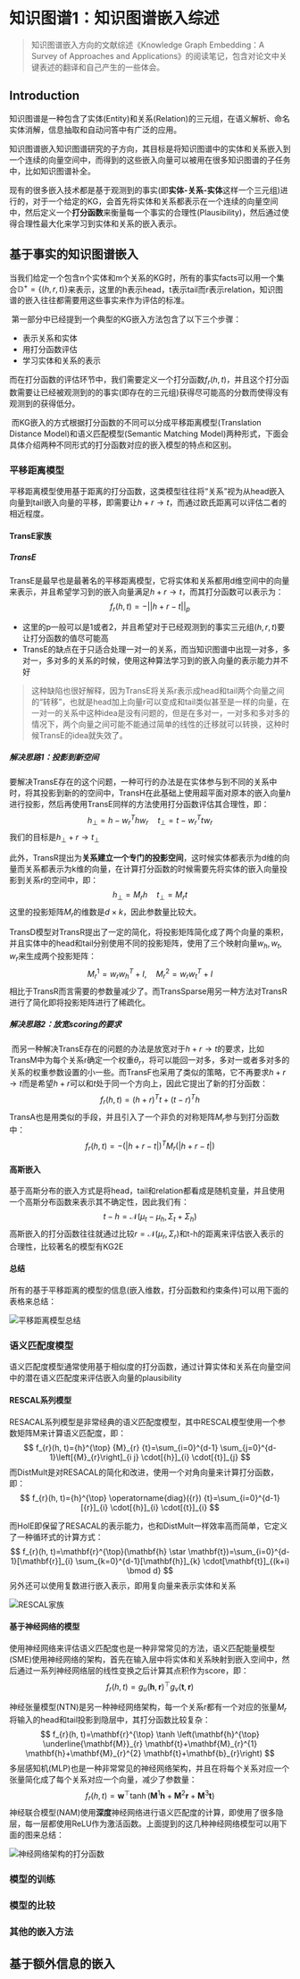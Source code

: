 # 知识图谱1：知识图谱嵌入综述

> 知识图谱嵌入方向的文献综述《Knowledge Graph Embedding：A Survey of Approaches and Applications》的阅读笔记，包含对论文中关键表述的翻译和自己产生的一些体会。



## Introduction

​		知识图谱是一种包含了实体(Entity)和关系(Relation)的三元组，在语义解析、命名实体消解，信息抽取和自动问答中有广泛的应用。

​		知识图谱嵌入知识图谱研究的子方向，其目标是将知识图谱中的实体和关系嵌入到一个连续的向量空间中，而得到的这些嵌入向量可以被用在很多知识图谱的子任务中，比如知识图谱补全。

​		现有的很多嵌入技术都是基于观测到的事实(即**实体-关系-实体**这样一个三元组)进行的，对于一个给定的KG，会首先将实体和关系都表示在一个连续的向量空间中，然后定义一个**打分函数**来衡量每一个事实的合理性(Plausibility)，然后通过使得合理性最大化来学习到实体和关系的嵌入表示。

## 基于事实的知识图谱嵌入

​		当我们给定一个包含n个实体和m个关系的KG时，所有的事实facts可以用一个集合$\mathbb{D}^+=\left\{(h,r,t)\right\}$来表示，这里的h表示head，t表示tail而r表示relation，知识图谱的嵌入往往都需要用这些事实来作为评估的标准。

​		第一部分中已经提到一个典型的KG嵌入方法包含了以下三个步骤：

- 表示关系和实体
- 用打分函数评估
- 学习实体和关系的表示

而在打分函数的评估环节中，我们需要定义一个打分函数$f_r(h,t)$，并且这个打分函数需要让已经被观测到的的事实(即存在的三元组)获得尽可能高的分数而使得没有观测到的获得低分。

​		而KG嵌入的方式根据打分函数的不同可以分成平移距离模型(Translation Distance Model)和语义匹配模型(Semantic Matching Model)两种形式，下面会具体介绍两种不同形式的打分函数对应的嵌入模型的特点和区别。

### 平移距离模型

​		平移距离模型使用基于距离的打分函数，这类模型往往将“关系”视为从head嵌入向量到tail嵌入向量的平移，即需要让$h+r\rightarrow t$，而通过欧氏距离可以评估二者的相近程度。

#### TransE家族

##### TransE

​		TransE是最早也是最著名的平移距离模型，它将实体和关系都用d维空间中的向量来表示，并且希望学习到的嵌入向量满足$h+r\rightarrow t$，而其打分函数可以表示为：
$$
f_r(h,t)=-||h+r-t||_p
$$

- 这里的p一般可以是1或者2，并且希望对于已经观测到的事实三元组$(h,r,t)$要让打分函数的值尽可能高
- TransE的缺点在于只适合处理一对一的关系，而当知识图谱中出现一对多，多对一，多对多的关系的时候，使用这种算法学习到的嵌入向量的表示能力并不好

> 这种缺陷也很好解释，因为TransE将关系r表示成head和tail两个向量之间的“转移”，也就是head加上向量r可以变成和tail类似甚至是一样的向量，在一对一的关系中这种idea是没有问题的，但是在多对一，一对多和多对多的情况下，两个向量之间可能不能通过简单的线性的迁移就可以转换，这种时候TransE的idea就失效了。

##### 解决思路1：投影到新空间

​		要解决TransE存在的这个问题，一种可行的办法是在实体参与到不同的关系中时，将其投影到新的的空间中，TransH在此基础上使用超平面对原本的嵌入向量$h$进行投影，然后再使用TransE同样的方法使用打分函数评估其合理性，即：
$$
h_{\perp}=h-w_r^Thw_r\quad t_{\perp}=t-w_r^Ttw_r
$$
我们的目标是$h_{\perp}+r\rightarrow t_{\perp}$ 

​		此外，TransR提出为**关系建立一个专门的投影空间**，这时候实体都表示为d维的向量而关系都表示为k维的向量，在计算打分函数的时候需要先将实体的嵌入向量投影到关系r的空间中，即：
$$
h_{\perp}=M_rh\quad t_{\perp}=M_rt
$$
这里的投影矩阵$M_r$的维数是$d\times k$，因此参数量比较大。

​		TransD模型对TransR提出了一定的简化，将投影矩阵简化成了两个向量的乘积，并且实体中的head和tail分别使用不同的投影矩阵，使用了三个映射向量$w_h,w_t,w_r$来生成两个投影矩阵：
$$
M_r^1=w_rw_h^T+I,\quad M_r^2=w_rw_t^T+I
$$
相比于TransR而言需要的参数量减少了。而TransSparse用另一种方法对TransR进行了简化即将投影矩阵进行了稀疏化。

##### 解决思路2：放宽scoring的要求

​		而另一种解决TransE存在的问题的办法是放宽对于$h+r\rightarrow t$的要求，比如TransM中为每个关系r确定一个权重$\theta_r$，将可以能回一对多，多对一或者多对多的关系的权重参数设置的小一些。而TransF也采用了类似的策略，它不再要求$h+r\rightarrow t$而是希望$h+r$可以和$t$处于同一个方向上，因此它提出了新的打分函数：
$$
f_r(h,t)=(h+r)^Tt+(t-r)^Th
$$
​		TransA也是用类似的手段，并且引入了一个非负的对称矩阵$M_r$参与到打分函数中：
$$
f_r(h,t)=-(|h+r-t|)^TM_r(|h+r-t|)
$$

#### 高斯嵌入

​		基于高斯分布的嵌入方式是将head，tail和relation都看成是随机变量，并且使用一个高斯分布函数来表示其不确定性，因此我们有：
$$
t-h=\mathcal N(\mu_t-\mu_h,\Sigma_t+\Sigma_h)
$$
高斯嵌入的打分函数往往就通过比较$r=\mathcal N(\mu_r,\Sigma_r)$和t-h的距离来评估嵌入表示的合理性，比较著名的模型有KG2E

#### 总结

​		所有的基于平移距离的模型的信息(嵌入维数，打分函数和约束条件)可以用下面的表格来总结：

![平移距离模型总结](static/image-20210531163300321.png)



### 语义匹配度模型

​		语义匹配度模型通常使用基于相似度的打分函数，通过计算实体和关系在向量空间中的潜在语义匹配度来评估嵌入向量的plausibility

#### RESCAL系列模型

​		RESACAL系列模型是非常经典的语义匹配度模型，其中RESCAL模型使用一个参数矩阵M来计算语义匹配度，即：
$$
f_{r}(h, t)={h}^{\top} {M}_{r} {t}=\sum_{i=0}^{d-1} \sum_{j=0}^{d-1}\left[{M}_{r}\right]_{i j} \cdot[{h}]_{i} \cdot[{t}]_{j}
$$
而DistMult是对RESACAL的简化和改进，使用一个对角向量来计算打分函数，即：
$$
f_{r}(h, t)={h}^{\top} \operatorname{diag}({r}) {t}=\sum_{i=0}^{d-1}[{r}]_{i} \cdot[{h}]_{i} \cdot[{t}]_{i}
$$

而HolE即保留了RESACAL的表示能力，也和DistMult一样效率高而简单，它定义了一种循环式的计算方式：
$$
f_{r}(h, t)=\mathbf{r}^{\top}(\mathbf{h} \star \mathbf{t})=\sum_{i=0}^{d-1}[\mathbf{r}]_{i} \sum_{k=0}^{d-1}[\mathbf{h}]_{k} \cdot[\mathbf{t}]_{(k+i) \bmod d}
$$
另外还可以使用复数进行嵌入表示，即用复向量来表示实体和关系

![RESCAL家族](static/image-20210531165326902.png)

#### 基于神经网络的模型

​		使用神经网络来评估语义匹配度也是一种非常常见的方法，语义匹配能量模型(SME)使用神经网络的架构，首先在输入层中将实体和关系映射到嵌入空间中，然后通过一系列神经网络层的线性变换之后计算其点积作为score，即：
$$
f_{r}(h, t)=g_{u}(\mathbf{h}, \mathbf{r})^{\top} g_{v}(\mathbf{t}, \mathbf{r})
$$


​		神经张量模型(NTN)是另一种神经网络架构，每一个关系r都有一个对应的张量$M_r$将输入的head和tail投影到隐层中，其打分函数比较复杂：
$$
f_{r}(h, t)=\mathbf{r}^{\top} \tanh \left(\mathbf{h}^{\top} \underline{\mathbf{M}}_{r} \mathbf{t}+\mathbf{M}_{r}^{1} \mathbf{h}+\mathbf{M}_{r}^{2} \mathbf{t}+\mathbf{b}_{r}\right)
$$
​		多层感知机(MLP)也是一种非常常见的神经网络架构，并且在将每个关系对应一个张量简化成了每个关系对应一个向量，减少了参数量：
$$
f_{r}(h, t)=\mathbf{w}^{\top} \tanh \left(\mathbf{M}^{1} \mathbf{h}+\mathbf{M}^{2} \mathbf{r}+\mathbf{M}^{3} \mathbf{t}\right)
$$
​		神经联合模型(NAM)使用**深度**神经网络进行语义匹配度的计算，即使用了很多隐层，每一层都使用ReLU作为激活函数。上面提到的这几种神经网络模型可以用下面的图来总结：

![神经网络架构的打分函数](static/image-20210531170904780.png)





### 模型的训练



### 模型的比较



### 其他的嵌入方法



## 基于额外信息的嵌入